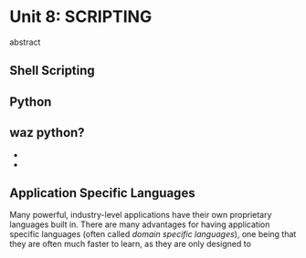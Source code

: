 Unit 8: SCRIPTING
=============
abstract

<!-- Python scripting language
Shell scripting
Application specific scripting languages e.g. Mel, Vex, Hscript etc. as appropriate
The principles of software development
How pipeline management tools are used within the industry and how to create efficiencies to the benefit of the business -->

Shell Scripting
-------------

Python
-------------
waz python?
- 
- 
- 

Application Specific Languages
-------------
Many powerful, industry-level applications have their own proprietary languages built in. There are many advantages for having application specific languages (often called _domain specific languages_), one being that they are often much faster to learn, as they are only designed to 